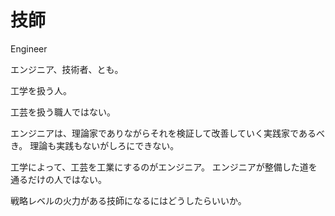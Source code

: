 # 技師

Engineer

エンジニア、技術者、とも。

工学を扱う人。

工芸を扱う職人ではない。

エンジニアは、理論家でありながらそれを検証して改善していく実践家であるべき。
理論も実践もないがしろにできない。

工学によって、工芸を工業にするのがエンジニア。
エンジニアが整備した道を通るだけの人ではない。

戦略レベルの火力がある技師になるにはどうしたらいいか。
